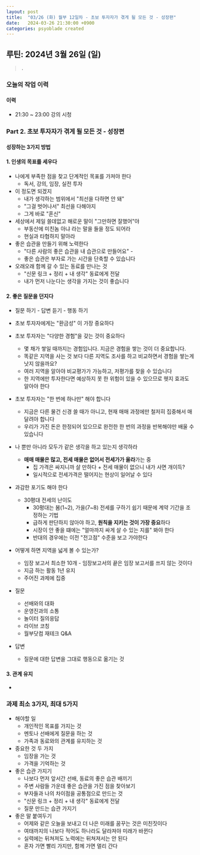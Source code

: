 ```yaml
---
layout: post
title:  "03/26 (화) 월부 12일차 - 초보 투자자가 겪게 될 모든 것 - 성장편"
date:   2024-03-26 21:30:00 +0900
categories: psyoblade created
---
```


## 루틴: 2024년 3월 26일 (일)

>     .

### 오늘의 작업 이력

#### 이력

* 21:30 ~ 23:00 강의 시청

### Part 2. 초보 투자자가 겪게 될 모든 것 - 성장편

#### 성장하는 3가지 방법

#### 1. 인생의 목표를 세우다

* 나에게 부족한 점을 찾고 단계적인 목표를 가져야 한다
  * 독서, 강의, 임장, 실전 투자
* 이 정도면 되겠지
  * 내가 생각하는 범위에서 "최선을 다하면 안 돼"
  * "그걸 벗어나서" 최선을 다해야지
  * 그게 바로 "혼신"
* 세상에서 제일 쓸데없고 해로운 말이 "그만하면 잘했어"야
  * 부동산에 미친놈 아냐 라는 말을 들을 정도 되어라
  * 현실과 타협하지 말아라
* 좋은 습관을 만들기 위해 노력한다
  * "다른 사람의 좋은 습관을 내 습관으로 만들어요" - 
  * 좋은 습관은 부자로 가는 시간을 단축할 수 있습니다
* 오래오래 함께 갈 수 있는 동료를 만나는 것
  * "신문 링크 + 정리 + 내 생각" 동료에게 전달
  * 내가 먼저 나눈다는 생각을 가지는 것이 좋습니다

#### 2. 좋은 질문을 던지다

* 질문 하기 - 답변 듣기 - 행동 하기
* 초보 투자자에게는 "환금성" 이 가장 중요하다
* 초보 투자자는 "다양한 경험"을 갖는 것이 중요하다
  * 몇 채가 쌓일 때까지는 경험입니다. 지금은 경험을 쌓는 것이 더 중요합니다.
  * 똑같은 지역을 사는 것 보다 다른 지역도 조사를 하고 비교하면서 경험을 쌓는게 낫지 않을까요?
  * 여러 지역을 알아야 비교평가가 가능하고, 저평가를 찾을 수 있습니다
  * 한 지역에만 투자한다면 예상하지 못 한 위험이 있을 수 있으므로 헷지 효과도 알아야 한다
* 초보 투자자는 "한 번에 하나만" 해야 합니다
  * 지금은 다른 물건 신경 쓸 때가 아니고, 현재 매매 과정에만 철저히 집중해서 매달려야 합니다
  * 우리가 가진 돈은 한정되어 있으므로 완전한 한 번의 과정을 반복해야만 배울 수 있습니다
* 나 뿐만 아니라 모두가 같은 생각을 하고 있는지 생각하라
  * **매매 매물은 많고, 전세 매물은 없어서 전세가가 올라**가는 중
    * 집 가격은 싸지니까 살 만하다 + 전세 매물이 없으니 내가 사면 개이득?
    * 일시적으로 전세가격은 떨어지는 현상이 일어날 수 있다

* 과감한 포기도 해야 한다
  * 30평대 전세의 난이도
    * 30평대는 봄(1~2), 가을(7~8) 전세를 구하기 쉽기 때문에 계약 기간을 조정하는 기법
    * 급하게 판단하지 않아야 하고, **원칙을 지키는 것이 가장 중요**하다
    * 시장이 안 좋을 떄에는 "얼마까지 싸게 살 수 있는 지를" 봐야 한다
    *  반대의 경우에는 이전 "전고점" 수준을 보고 가야한다
* 어떻게 하면 지역을 넓게 볼 수 있는가?
  * 임장 보고서 최소한 10개 - 임장보고서의 끝은 임장 보고서를 쓰지 않는 것이다
  * 지금 하는 활동 1년 유지
  * 주어진 과제에 집중

* 질문
  * 선배와의 대화
  * 운영진과의 소통
  * 놀이터 질의응답
  * 라이브 코칭
  * 월부닷컴 재테크 Q&A
* 답변
  * 질문에 대한 답변을 그대로 행동으로 옮기는 것

#### 3. 관계 유지

* 



### 과제 최소 3가지, 최대 5가지

* 해야할 일
  * 개인적인 목표를 가지는 것
  * 멘토나 선배에게 질문을 하는 것
  * 가족과 동료와의 관계를 유지하는 것
* 중요한 것 두 가지
  * 임장을 가는 것
  * 가격을 기억하는 것
* 좋은 습관 가지기
  * 나보다 먼저 앞서간 선배, 동료의 좋은 습관 배끼기
  * 주변 사람들 가운데 좋은 습관을 가진 점을 찾아보기
  * 부자들과 나의 차이점을 공통점으로 만드는 것
  * "신문 링크 + 정리 + 내 생각" 동료에게 전달
  * 질문 만드는 습관 가지기
* 좋은 말 붙여두기
  * 어제와 같은 오늘을 보내고 더 나은 미래를 꿈꾸는 것은 미친짓이다
  * 여태까지의 나보다 적어도 하나라도 달라져야 미래가 바뀐다
  * 실력에는 뒤쳐져도 노력에는 뒤쳐져서는 안 된다
  * 혼자 가면 빨리 가지만, 함께 가면 멀리 간다